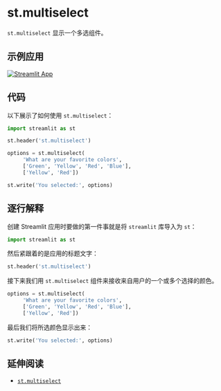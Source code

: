 # st.multiselect

`st.multiselect` 显示一个多选组件。

## 示例应用

[![Streamlit App](https://static.streamlit.io/badges/streamlit_badge_black_white.svg)](https://share.streamlit.io/dataprofessor/st.multiselect/)

## 代码

以下展示了如何使用 `st.multiselect`：

```python
import streamlit as st

st.header('st.multiselect')

options = st.multiselect(
     'What are your favorite colors',
     ['Green', 'Yellow', 'Red', 'Blue'],
     ['Yellow', 'Red'])

st.write('You selected:', options)
```

## 逐行解释

创建 Streamlit 应用时要做的第一件事就是将 `streamlit` 库导入为 `st`：

```python
import streamlit as st
```

然后紧跟着的是应用的标题文字：

```python
st.header('st.multiselect')
```

接下来我们用 `st.multiselect` 组件来接收来自用户的一个或多个选择的颜色。

```python
options = st.multiselect(
     'What are your favorite colors',
     ['Green', 'Yellow', 'Red', 'Blue'],
     ['Yellow', 'Red'])
```

最后我们将所选颜色显示出来：

```python
st.write('You selected:', options)
```

## 延伸阅读

- [`st.multiselect`](https://docs.streamlit.io/library/api-reference/widgets/st.multiselect)
